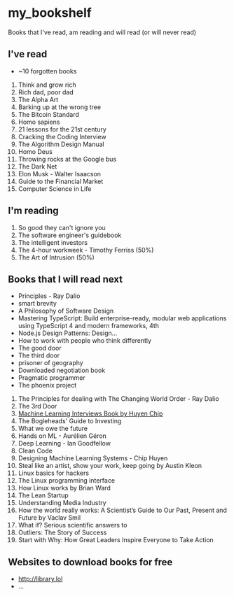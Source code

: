 # my_bookshelf
Books that I've read, am reading and will read (or will never read)


## I've read
- ~10 forgotten books
1. Think and grow rich
1. Rich dad, poor dad
1. The Alpha Art
1. Barking up at the wrong tree
1. The Bitcoin Standard
1. Homo sapiens
1. 21 lessons for the 21st century
1. Cracking the Coding Interview 
1. The Algorithm Design Manual
1. Homo Deus
1. Throwing rocks at the Google bus
1. The Dark Net
1. Elon Musk - Walter Isaacson
2. Guide to the Financial Market
3. Computer Science in Life

## I'm reading
1. So good they can't ignore you
2. The software engineer's guidebook
3. The intelligent investors
1. The 4-hour workweek - Timothy Ferriss (50%)
1. The Art of Intrusion (50%)

## Books that I will read next
- Principles - Ray Dalio
- smart brevity
- A Philosophy of Software Design
- Mastering TypeScript: Build enterprise-ready, modular web applications using TypeScript 4 and modern frameworks, 4th
- Node.js Design Patterns: Design…
- How to work with people who think differently
- The good door
- The third door
- prisoner of geography
- Downloaded negotiation book
- Pragmatic programmer
- The phoenix project
1. The Principles for dealing with The Changing World Order - Ray Dalio
1. The 3rd Door
1. [Machine Learning Interviews Book by Huyen Chip](https://huyenchip.com/ml-interviews-book/)
1. The Bogleheads' Guide to Investing
1. What we owe the future
1. Hands on ML - Aurélien Géron
1. Deep Learning - Ian Goodfellow
1. Clean Code
1. Designing Machine Learning Systems - Chip Huyen
1. Steal like an artist, show your work, keep going by Austin Kleon
1. Linux basics for hackers 
1. The Linux programming interface
1. How Linux works by Brian Ward
1. The Lean Startup
1. Understanding Media Industry
1. How the world really works: A Scientist’s Guide to Our Past, Present and Future by Vaclav Smil
1. What if? Serious scientific answers to
1. Outliers: The Story of Success
1. Start with Why: How Great Leaders Inspire Everyone to Take Action


## Websites to download books for free
- http://library.lol
- ...
